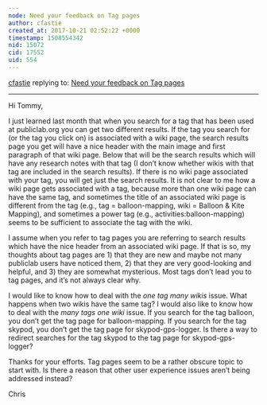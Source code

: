 ```yaml
---
node: Need your feedback on Tag pages
author: cfastie
created_at: 2017-10-21 02:52:22 +0000
timestamp: 1508554342
nid: 15072
cid: 17552
uid: 554
---
```




[cfastie](../profile/cfastie) replying to: [Need your feedback on Tag pages](../notes/tommystyles/10-20-2017/need-your-feedback-on-tag-pages)

----
Hi Tommy,

I just learned last month that when you search for a tag that has been used at publiclab.org you can get two different results. If the tag you search for (or the tag you click on) is associated with a wiki page, the search results page you get will have a nice header with the main image and first paragraph of that wiki page. Below that will be the search results which will have any research notes with that tag (I don’t know whether wikis with that tag are included in the search results). If there is no wiki page associated with your tag, you will get just the search results. It is not clear to me how a wiki page gets associated with a tag, because more than one wiki page can have the same tag, and sometimes the title of an associated wiki page is different from the tag (e.g., tag = balloon-mapping, wiki = Balloon & Kite Mapping), and sometimes a power tag (e.g., activities:balloon-mapping) seems to be sufficient to associate the tag with the wiki.  

I assume when you refer to tag pages you are referring to search results which have the nice header from an associated wiki page. If that is so, my thoughts about tag pages are 1) that they are new and maybe not many publiclab users have noticed them, 2) that they are very good-looking and helpful, and 3) they are somewhat mysterious. Most tags don’t lead you to tag pages, and it’s not always clear why.

I would like to know how to deal with the *one tag many wikis* issue. What happens when two wikis have the same tag? I would also like to know how to deal with the *many tags one wiki* issue. If you search for the tag balloon, you don’t get the tag page for balloon-mapping. If you search for the tag skypod, you don’t get the tag page for skypod-gps-logger. Is there a way to redirect searches for the tag skypod to the tag page for skypod-gps-logger?

Thanks for your efforts. Tag pages seem to be a rather obscure topic to start with. Is there a reason that other user experience issues aren’t being addressed instead?

Chris
